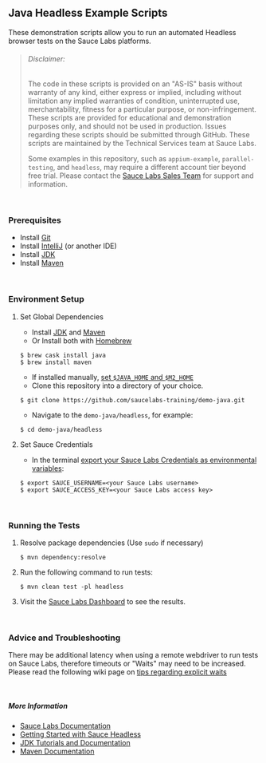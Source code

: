 ## Java Headless Example Scripts

These demonstration scripts allow you to run an automated Headless browser tests on the Sauce Labs platforms.

> ###### Disclaimer:
>
> The code in these scripts is provided on an "AS-IS" basis without warranty of any kind, either express or implied, including without limitation any implied warranties of condition, uninterrupted use, merchantability, fitness for a particular purpose, or non-infringement. These scripts are provided for educational and demonstration purposes only, and should not be used in production. Issues regarding these scripts should be submitted through GitHub. These scripts are maintained by the Technical Services team at Sauce Labs.
>
> Some examples in this repository, such as `appium-example`, `parallel-testing`, and `headless`, may require a different account tier beyond free trial. Please contact the [Sauce Labs Sales Team](https://saucelabs.com/contact) for support and information.

<br />

### Prerequisites

* Install [Git](https://git-scm.com/book/en/v2/Getting-Started-Installing-Git)
* Install [IntelliJ](https://www.jetbrains.com/idea/download/#section=mac) (or another IDE)
* Install [JDK](https://www.oracle.com/technetwork/java/javase/downloads/index.html)
* Install [Maven](https://maven.apache.org/install.html)

<br />

### Environment Setup

1. Set Global Dependencies
    * Install [JDK](https://www.oracle.com/technetwork/java/javase/downloads/index.html) and [Maven](https://maven.apache.org/install.html)
    * Or Install both with [Homebrew](http://brew.sh/)
    ```
    $ brew cask install java
    $ brew install maven
    ```
    * If installed manually, [set `$JAVA_HOME` and `$M2_HOME`](https://docs.oracle.com/cd/E21454_01/html/821-2532/inst_cli_jdk_javahome_t.html)
    * Clone this repository into a directory of your choice.
    ```
    $ git clone https://github.com/saucelabs-training/demo-java.git
    ```
    * Navigate to the `demo-java/headless`, for example:
    ```
    $ cd demo-java/headless
    ```

2. Set Sauce Credentials
    * In the terminal [export your Sauce Labs Credentials as environmental variables](https://wiki.saucelabs.com/display/DOCS/Best+Practice%3A+Use+Environment+Variables+for+Authentication+Credentials):
    ```
    $ export SAUCE_USERNAME=<your Sauce Labs username>
    $ export SAUCE_ACCESS_KEY=<your Sauce Labs access key>
    ```
 
 <br />
 
### Running the Tests

1. Resolve package dependencies (Use `sudo` if necessary)
	```
	$ mvn dependency:resolve
	```
2. Run the following command to run tests:
	```
	$ mvn clean test -pl headless
	```
3. Visit the [Sauce Labs Dashboard](https://saucelabs.com/beta/dashboard/) to see the results.

<br />

### Advice and Troubleshooting

There may be additional latency when using a remote webdriver to run tests on Sauce Labs, therefore timeouts or "Waits" may need to be increased. Please read the following wiki page on [tips regarding explicit waits](https://wiki.saucelabs.com/display/DOCS/Best+Practice%3A+Use+Explicit+Waits)

<br />

##### More Information
* [Sauce Labs Documentation](https://wiki.saucelabs.com/)
* [Getting Started with Sauce Headless](https://wiki.saucelabs.com/display/DOCS/Getting+Started+with+Sauce+Headless)
* [JDK Tutorials and Documentation](https://blogs.oracle.com/thejavatutorials/)
* [Maven Documentation](https://maven.apache.org/guides/)